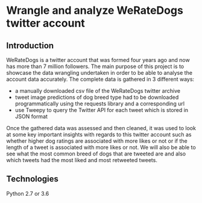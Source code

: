 # Wrangle and analyze WeRateDogs twitter account

## Introduction
WeRateDogs is a twitter account that was formed four years ago and now has more than 7 million followers. The main purpose of this project
is to showcase the data wrangling undertaken in order to be able to analyse the account data accurately.
The complete data is gathered in 3 different ways:
- a manually downloaded csv file of the WeRateDogs twitter archive
- tweet image predictions of dog breed type had to be downloaded programmatically using the requests library and a corresponding url
- use Tweepy to query the Twitter API for each tweet which is stored in JSON format

Once the gathered data was assessed and then cleaned, it was used to look at some key important insights with regards to this twitter 
account such as whether higher dog ratings are associated with more likes or not or if the length of a tweet is associated with more likes 
or not. We will also be able to see what the most common breed of dogs that are tweeted are and also which tweets had the most liked and 
most retweeted tweets.

## Technologies
Python 2.7 or 3.6

